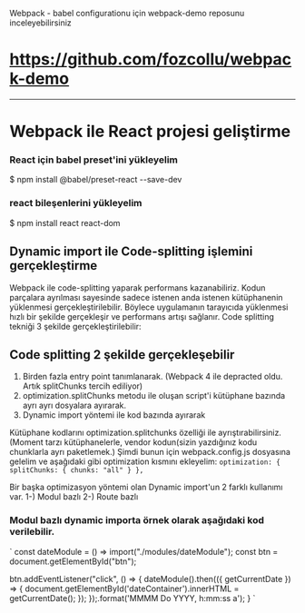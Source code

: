 Webpack - babel configurationu için webpack-demo reposunu inceleyebilirsiniz 
# https://github.com/fozcollu/webpack-demo

-----------------------------------------------------------------------------

# Webpack ile React projesi geliştirme

### React için babel preset'ini yükleyelim
$ npm install @babel/preset-react --save-dev

### react bileşenlerini yükleyelim
$ npm install react react-dom

## Dynamic import ile Code-splitting işlemini gerçekleştirme

Webpack ile code-splitting yaparak performans kazanabiliriz.
Kodun parçalara ayrılması sayesinde sadece istenen anda istenen kütüphanenin yüklenmesi gerçekleştirilebilir.
Böylece uygulamanın tarayıcıda yüklenmesi hızlı bir şekilde gerçekleşir ve performans artışı sağlanır. Code splitting tekniği 3 şekilde gerçekleştirilebilir:

## Code splitting 2 şekilde gerçekleşebilir
1. Birden fazla entry point tanımlanarak. (Webpack 4 ile depracted oldu. Artık splitChunks tercih ediliyor)
2. optimization.splitChunks metodu ile oluşan script'i kütüphane bazında ayrı ayrı dosyalara ayırarak.
3. Dynamic import yöntemi ile kod bazında ayırarak

Kütüphane kodlarını optimization.splitchunks özelliği ile ayrıştırabilirsiniz. (Moment tarzı kütüphanelerle, vendor kodun(sizin yazdığınız kodu chunklarla ayrı paketlemek.)
Şimdi bunun için webpack.config.js dosyasına gelelim ve aşağıdaki gibi optimization kısmını ekleyelim:
` optimization: {
        splitChunks: { chunks: "all" }
    }, `


Bir başka optimizasyon yöntemi olan Dynamic import'un 2 farklı kullanımı var. 1-) Modul bazlı 2-) Route bazlı
### Modul bazlı dynamic importa örnek olarak aşağıdaki kod verilebilir.
` 
const dateModule = () => import("./modules/dateModule");
const btn = document.getElementById("btn");

btn.addEventListener("click", () => {
    dateModule().then(({ getCurrentDate }) => {
        document.getElementById('dateContainer').innerHTML = getCurrentDate();
    });
});.format('MMMM Do YYYY, h:mm:ss a');
}
`
